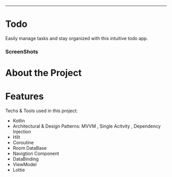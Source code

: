 ---
# Todo

Easily manage tasks and stay organized with this intuitive todo app.

### ScreenShots

# About the Project



# Features
Techs & Tools used in this project:
* Kotlin
* Architectural & Design Patterns: MVVM , Single Acitvity , Dependency Injection
* Hilt
* Coroutine
* Room DataBase
* Navigtion Component
* DataBinding
* ViewModel
* Lottie
